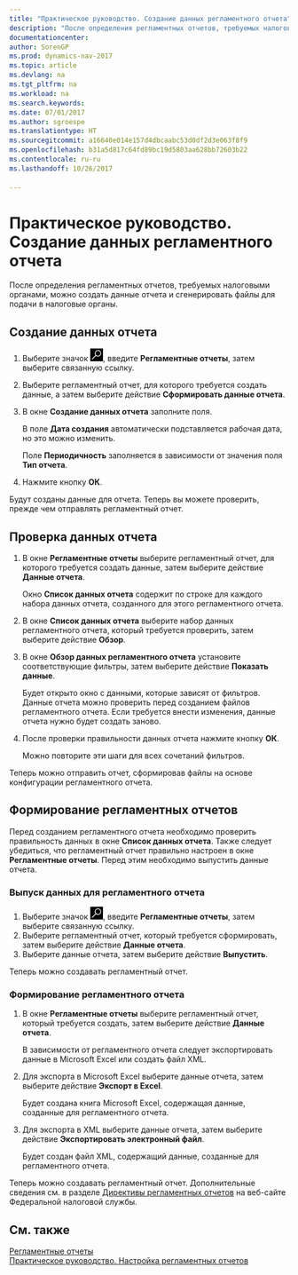 ```yaml
---
title: "Практическое руководство. Создание данных регламентного отчета"
description: "После определения регламентных отчетов, требуемых налоговыми органами, можно создать данные отчета и сгенерировать файлы для подачи в налоговые органы."
documentationcenter: 
author: SorenGP
ms.prod: dynamics-nav-2017
ms.topic: article
ms.devlang: na
ms.tgt_pltfrm: na
ms.workload: na
ms.search.keywords: 
ms.date: 07/01/2017
ms.author: sgroespe
ms.translationtype: HT
ms.sourcegitcommit: a16640e014e157d4dbcaabc53d0df2d3e063f8f9
ms.openlocfilehash: b31a5d817c64fd89bc19d5803aa628bb72603b22
ms.contentlocale: ru-ru
ms.lasthandoff: 10/26/2017

---
```

# <a name="how-to-create-statutory-report-data"></a>Практическое руководство. Создание данных регламентного отчета
После определения регламентных отчетов, требуемых налоговыми органами, можно создать данные отчета и сгенерировать файлы для подачи в налоговые органы.  

## <a name="to-create-report-data"></a>Создание данных отчета  

1.  Выберите значок ![Поиск страницы или отчета](../../media/ui-search/search_small.png "Значок поиска страницы или отчета"), введите **Регламентные отчеты**, затем выберите связанную ссылку.  
2.  Выберите регламентный отчет, для которого требуется создать данные, а затем выберите действие **Сформировать данные отчета**.  
3.  В окне **Создание данных отчета** заполните поля.  

    В поле **Дата создания** автоматически подставляется рабочая дата, но это можно изменить.  

    Поле **Периодичность** заполняется в зависимости от значения поля **Тип отчета**.  

4.  Нажмите кнопку **ОК**.  

Будут созданы данные для отчета. Теперь вы можете проверить, прежде чем отправлять регламентный отчет.  

## <a name="to-verify-report-data"></a>Проверка данных отчета  

1.  В окне **Регламентные отчеты** выберите регламентный отчет, для которого требуется создать данные, затем выберите действие **Данные отчета**.  

    Окно **Список данных отчета** содержит по строке для каждого набора данных отчета, созданного для этого регламентного отчета.  

2.  В окне **Список данных отчета** выберите набор данных регламентного отчета, который требуется проверить, затем выберите действие **Обзор**.  
3.  В окне **Обзор данных регламентного отчета** установите соответствующие фильтры, затем выберите действие **Показать данные**.  

    Будет открыто окно с данными, которые зависят от фильтров. Данные отчета можно проверить перед созданием файлов регламентного отчета. Если требуется внести изменения, данные отчета нужно будет создать заново.  

4.  После проверки правильности данных отчета нажмите кнопку **ОК**.  

    Можно повторите эти шаги для всех сочетаний фильтров.  

Теперь можно отправить отчет, сформировав файлы на основе конфигурации регламентного отчета.  

## <a name="generating-statutory-reports"></a>Формирование регламентных отчетов  
Перед созданием регламентного отчета необходимо проверить правильность данных в окне **Список данных отчета**. Также следует убедиться, что регламентный отчет правильно настроен в окне **Регламентные отчеты**. Перед этим необходимо выпустить данные отчета.  

### <a name="to-release-the-report-data-for-a-statutory-report"></a>Выпуск данных для регламентного отчета  

1.  Выберите значок ![Поиск страницы или отчета](../../media/ui-search/search_small.png "Значок поиска страницы или отчета"), введите **Регламентные отчеты**, затем выберите связанную ссылку.  
2.  Выберите регламентный отчет, который требуется сформировать, затем выберите действие **Данные отчета**.  
3.  Выберите данные отчета, затем выберите действие **Выпустить**.  

Теперь можно создавать регламентный отчет.  

### <a name="to-generate-a-statutory-report"></a>Формирование регламентного отчета  

1.  В окне **Регламентные отчеты** выберите регламентный отчет, который требуется создать, затем выберите действие **Данные отчета**.  

    В зависимости от регламентного отчета следует экспортировать данные в Microsoft Excel или создать файл XML.  

2.  Для экспорта в Microsoft Excel выберите данные отчета, затем выберите действие **Экспорт в Excel**.  

    Будет создана книга Microsoft Excel, содержащая данные, созданные для регламентного отчета.  

3.  Для экспорта в XML выберите данные отчета, затем выберите действие **Экспортировать электронный файл**.  

    Будет создан файл XML, содержащий данные, созданные для регламентного отчета.  

Теперь можно создавать регламентный отчет. Дополнительные сведения см. в разделе [Директивы регламентных отчетов](http://go.microsoft.com/fwlink/?LinkId=216142) на веб-сайте Федеральной налоговой службы.  
  
## <a name="see-also"></a>См. также  
 [Регламентные отчеты](statutory-reports.md)   
 [Практическое руководство. Настройка регламентных отчетов](how-to-set-up-statutory-reports.md)

